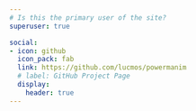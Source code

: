 ```yaml
---
# Is this the primary user of the site?
superuser: true

social:
- icon: github
  icon_pack: fab
  link: https://github.com/lucmos/powermanim
  # label: GitHub Project Page
  display:
    header: true
---
```

